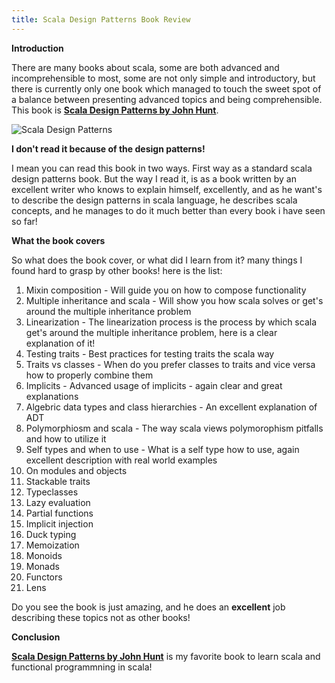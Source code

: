 ```yaml
---
title: Scala Design Patterns Book Review
---
```

**Introduction**

There are many books about scala, some are both advanced and incomprehensible to most, some are not only simple and introductory, but there is currently only one book which managed to touch the sweet spot of a balance between presenting advanced topics and being comprehensible.  This book is **[Scala Design Patterns by John Hunt](http://amzn.to/2tK3Ikh)**.

![Scala Design Patterns](https://images-na.ssl-images-amazon.com/images/I/51yfYdrJjYL._AC_US436_FMwebp_QL65_.jpg)
 
**I don't read it because of the design patterns!**

I mean you can read this book in two ways.  First way as a standard scala design patterns book.  But the way I read it, is as a book written by an excellent writer who knows to explain himself, excellently, and as he want's to describe the design patterns in scala language, he describes scala concepts, and he manages to do it much better than every book i have seen so far!


**What the book covers**

So what does the book cover, or what did I learn from it? many things I found hard to grasp by other books! here is the list:

1. Mixin composition - Will guide you on how to compose functionality
1. Multiple inheritance and scala - Will show you how scala solves or get's around the multiple inheritance problem
1. Linearization - The linearization process is the process by which scala get's around the multiple inheritance problem, here is a clear explanation of it!
1. Testing traits - Best practices for testing traits the scala way
1. Traits vs classes - When do you prefer classes to traits and vice versa how to properly combine them
1. Implicits - Advanced usage of implicits - again clear and great explanations
1. Algebric data types and class hierarchies - An excellent explanation of ADT
1. Polymorphiosm and scala - The way scala views polymorophism pitfalls and how to utilize it
1. Self types and when to use - What is a self type how to use, again excellent description with real world examples
1. On modules and objects
1. Stackable traits
1. Typeclasses
1. Lazy evaluation
1. Partial functions
1. Implicit injection
1. Duck typing
1. Memoization
1. Monoids
1. Monads
1. Functors
1. Lens

Do you see the book is just amazing, and he does an **excellent** job describing these topics not as other books!

**Conclusion**

**[Scala Design Patterns by John Hunt](http://amzn.to/2tK3Ikh)** is my favorite book to learn scala and functional programmning in scala!